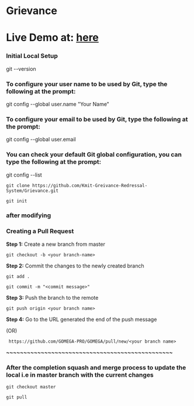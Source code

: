 # Grievance

# Live Demo at: [here](https://gomega-pro.github.io/GOMEGA/)

### **Initial Local Setup**

git --version

### To configure your user name to be used by Git, type the following at the prompt:
git config --global user.name "Your Name"

### To configure your email to be used by Git, type the following at the prompt:
git config --global user.email <your email address>

### You can check your default Git global configuration, you can type the following at the prompt:
git config --list

`git clone https://github.com/Kmit-Greivance-Redressal-System/Grievance.git`

`git init`

### after modifying

### **Creating a Pull Request**

**Step 1:** Create a new branch from master

`git checkout -b <your branch-name>`

**Step 2:** Commit the changes to the newly created branch

`git add .`

`git commit -m "<commit message>"`

**Step 3:** Push the branch to the remote

`git push origin <your branch name>`

**Step 4:** Go to the URL generated the end of the push message

(OR)

` https://github.com/GOMEGA-PRO/GOMEGA/pull/new/<your branch name>`

**~~~~~~~~~~~~~~~~~~~~~~~~~~~~~~~~~~~~~~~~~~~~~~~~**

### After the completion squash and merge process to update the local i.e in master branch with the current changes

`git checkout master`

`git pull`
